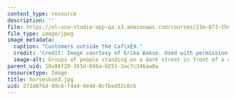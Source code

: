```yaml
---
content_type: resource
description: ''
file: https://ol-ocw-studio-app-qa.s3.amazonaws.com/courses/21m-873-theater-arts-topics-suburbia-january-iap-2008/272d876d99c6f4a99e480cfbed32c6c6_horseshoe3.jpg
file_type: image/jpeg
image_metadata:
  caption: "Customers outside the Caf\xE9."
  credit: 'Credit: Image courtesy of Erika Bakse. Used with permission.'
  image-alt: Groups of people standing on a dark street in front of a city cafe
parent_uid: 10a88f20-361d-048a-b251-3ac7c346aa0a
resourcetype: Image
title: horseshoe3.jpg
uid: 272d876d-99c6-f4a9-9e48-0cfbed32c6c6
---
```

